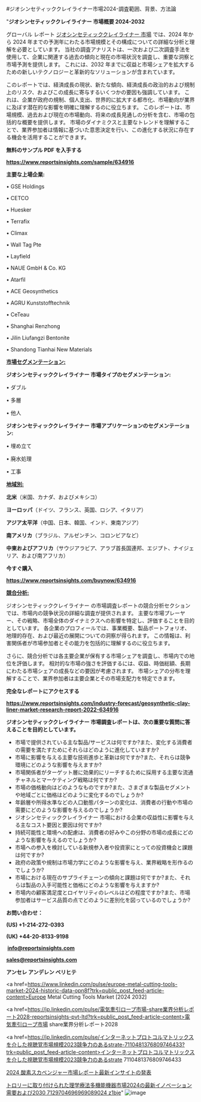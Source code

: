 #ジオシンセティッククレイライナー市場2024-調査範囲、背景、方法論

"<strong>ジオシンセティッククレイライナー 市場概要 2024-2032</strong>

グローバル レポート <a href=https://www.reportsinsights.com/sample/634916>ジオシンセティッククレイライナー 市場</a> では、2024 年から 2024 年までの予測年にわたる市場規模とその構成についての詳細な分析と理解を必要としています。 当社の調査アナリストは、一次および二次調査手法を使用して、企業に関連する過去の傾向と現在の市場状況を調査し、重要な洞察と市場予測を提供します。 これには、2032 年までに収益と市場シェアを拡大​​するための新しいテクノロジーと革新的なソリューションが含まれています。

このレポートでは、経済成長の現状、新たな傾向、経済成長の政治的および規制上のリスク、およびこの成長に寄与するいくつかの要因も強調しています。 これは、企業が政府の規制、個人支出、世界的に拡大する都市化、市場動向が業界に及ぼす潜在的な影響を明確に理解するのに役立ちます。 このレポートは、市場規模、過去および現在の市場動向、将来の成長見通しの分析を含む、市場の包括的な概要を提供します。 市場のダイナミクスと主要なトレンドを理解することで、業界参加者は情報に基づいた意思決定を行い、この進化する状況に存在する機会を活用することができます。

<strong><b>無料のサンプル PDF を入手する</b></strong>

<a href=https://www.reportsinsights.com/sample/634916><strong><u>https://www.reportsinsights.com/sample/634916</u></strong></a>

<strong>主要な上場企業:</strong>

• GSE Holdings

• CETCO

• Huesker

• Terrafix

• Climax

• Wall Tag Pte

• Layfield

• NAUE GmbH & Co. KG

• Atarfil

• ACE Geosynthetics

• AGRU Kunststofftechnik

• CeTeau

• Shanghai Renzhong

• Jilin Liufangzi Bentonite

• Shandong Tianhai New Materials

<strong><u>市場セグメンテーション</u></strong><strong><u>:</u></strong>

<strong>ジオシンセティッククレイライナー 市場タイプのセグメンテーション:</strong>

• ダブル

• 多層

• 他人

<strong>ジオシンセティッククレイライナー 市場アプリケーションのセグメンテーション:</strong>

• 埋め立て

• 廃水処理

• 工事

<strong><u>地域別</u></strong><strong><u>:</u></strong>

<strong>北米</strong>（米国、カナダ、およびメキシコ）

<strong>ヨーロッパ</strong>（ドイツ、フランス、英国、ロシア、イタリア）

<strong>アジア太平洋</strong>（中国、日本、韓国、インド、東南アジア）

<strong>南アメリカ</strong>（ブラジル、アルゼンチン、コロンビアなど）

<strong>中東およびアフリカ</strong>（サウジアラビア、アラブ首長国連邦、エジプト、ナイジェリア、および南アフリカ）

<strong>今すぐ購入</strong>

<a href=https://www.reportsinsights.com/buynow/634916><strong><u>https://www.reportsinsights.com/buynow/634916</u></strong></a>

<strong><u>競合分析:</u></strong>

ジオシンセティッククレイライナー の市場調査レポートの競合分析セクションでは、市場内の競争状況の詳細な調査が提供されます。 主要な市場プレーヤー、その戦略、市場全体のダイナミクスへの影響を特定し、評価することを目的としています。 各企業のプロフィールでは、事業概要、製品ポートフォリオ、地理的存在、および最近の展開についての洞察が得られます。 この情報は、利害関係者が市場参加者とその能力を包括的に理解するのに役立ちます。

さらに、競合分析では各主要企業が保有する市場シェアを調査し、市場内での地位を評価します。 相対的な市場の強さを評価するには、収益、時価総額、長期にわたる市場シェアの成長などの要因が考慮されます。 市場シェアの分布を理解することで、業界参加者は主要企業とその市場支配力を特定できます。

<strong>完全なレポートにアクセスする</strong>

<a href=https://www.reportsinsights.com/industry-forecast/geosynthetic-clay-liner-market-research-report-2022-634916><strong><u><b>https://www.reportsinsights.com/industry-forecast/geosynthetic-clay-liner-market-research-report-2022-634916</b></u></strong></a>

<strong><b>ジオシンセティッククレイライナー 市場調査レポートは、次の重要な質問に答えることを目的としています。</b></strong>
<ul>
  <li>市場で提供されている主な製品/サービスは何ですか?また、変化する消費者の需要を満たすためにそれらはどのように進化していますか?</li>
  <li>市場に影響を与える主要な技術進歩と革新は何ですか?また、それらは競争環境にどのような影響を与えますか?</li>
  <li>市場関係者がターゲット層に効果的にリーチするために採用する主要な流通チャネルとマーケティング戦略は何ですか?</li>
  <li>市場の価格動向はどのようなものですか?また、さまざまな製品セグメントや地域ごとに価格はどのように変化するのでしょうか?</li>
  <li>年齢層や所得水準などの人口動態パターンの変化は、消費者の行動や市場の需要にどのような影響を与えるのでしょうか?</li>
  <li>ジオシンセティッククレイライナー 市場における企業の収益性に影響を与える主なコスト要因と要因は何ですか?</li>
  <li>持続可能性と環境への配慮は、消費者の好みやこの分野の市場の成長にどのような影響を与えるのでしょうか?</li>
  <li>市場への参入を検討している新規参入者や投資家にとっての投資機会と課題は何ですか?</li>
  <li>政府の政策や規制は市場力学にどのような影響を与え、業界戦略を形作るのでしょうか?</li>
  <li>市場における現在のサプライチェーンの傾向と課題は何ですか?また、それらは製品の入手可能性と価格にどのような影響を与えますか?</li>
  <li>市場内の顧客満足度とロイヤリティのレベルはどの程度ですか?また、市場参加者はサービス品質の点でどのように差別化を図っているのでしょうか?</li>
</ul>
<strong>お問い合わせ：</strong>

<strong>(US) +1-214-272-0393</strong>

<strong>(UK) +44-20-8133-9198</strong>

<strong> </strong><a href=info@reportsinsights.com><strong><u>info@reportsinsights.com</u></strong></a>

<a href=sales@reportsinsights.com><strong><u>sales@reportsinsights.com</u></strong></a>

<strong>アンセレ アンデレン ベリヒテ</strong>

<a href=https://www.linkedin.com/pulse/europe-metal-cutting-tools-market-2024-historic-data-opn8f?trk=public_post_feed-article-content>Europe Metal Cutting Tools Market [2024 2032]</a>

<a href=https://jp.linkedin.com/pulse/電気牽引ロープ市場-share業界分析レポート2028-reportsinsights-pvt-ltd?trk=public_post_feed-article-content>電気牽引ロープ市場 share業界分析レポート2028</a>

<a href=https://jp.linkedin.com/pulse/インターネットプロトコルマトリックスを介した視聴覚市場規模2023競争力のあるstrate-7110481376809746433?trk=public_post_feed-article-content>インターネットプロトコルマトリックスを介した視聴覚市場規模2023競争力のあるstrate 7110481376809746433</a>

<a href=https://www.linkedin.com/pulse/2024-酸素スカベンジャー市場レポート最新インサイトの発表-reports-insights-expert/>2024 酸素スカベンジャー市場レポート最新インサイトの発表</a>

<a href=https://www.linkedin.com/pulse/トロリーに取り付けられた理学療法多機能機器市場2024の最新イノベーション需要および2030-7129704696969089024-z1bje/>トロリーに取り付けられた理学療法多機能機器市場2024の最新イノベーション需要および2030 7129704696969089024 z1bje</a>"
![image](https://github.com/ahaan12367/RIMarket24/assets/158471582/8c971984-fc47-4933-9859-601165f0fbb0)
